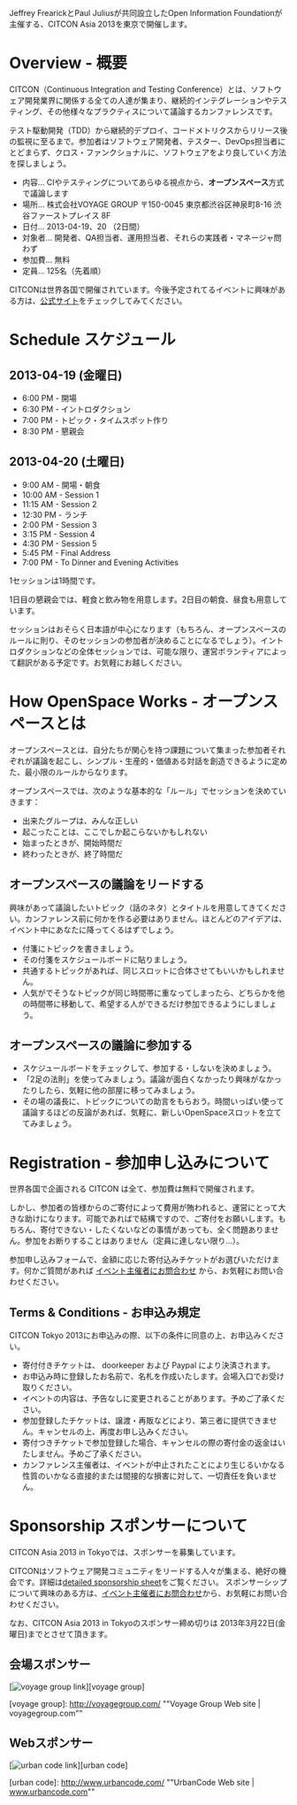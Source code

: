 Jeffrey FrearickとPaul Juliusが共同設立したOpen Information Foundationが主催する、CITCON Asia 2013を東京で開催します。

# Overview - 概要

CITCON（Continuous Integration and Testing Conference）とは、ソフトウェア開発業界に関係する全ての人達が集まり、継続的インテグレーションやテスティング、その他様々なプラクティスについて議論するカンファレンスです。

テスト駆動開発（TDD）から継続的デプロイ、コードメトリクスからリリース後の監視に至るまで。参加者はソフトウェア開発者、テスター、DevOps担当者にとどまらず、クロス・ファンクショナルに、ソフトウェアをより良していく方法を探しましょう。

* 内容… CIやテスティングについてあらゆる視点から、**オープンスペース**方式で議論します
* 場所… 株式会社VOYAGE GROUP 〒150-0045 東京都渋谷区神泉町8-16 渋谷ファーストプレイス 8F
* 日付… 2013-04-19、20 （2日間）
* 対象者… 開発者、QA担当者、運用担当者、それらの実践者・マネージャ問わず
* 参加費… 無料
* 定員… 125名（先着順）

CITCONは世界各国で開催されています。今後予定されてるイベントに興味がある方は、[公式サイト](http://www.citconf.com/)をチェックしてみてください。

# Schedule スケジュール

## 2013-04-19 (金曜日)
		
* 6:00 PM - 開場
* 6:30 PM - イントロダクション
* 7:00 PM - トピック・タイムスポット作り
* 8:30 PM - 懇親会

## 2013-04-20 (土曜日)

* 9:00 AM - 開場・朝食
* 10:00 AM - Session 1
* 11:15 AM - Session 2
* 12:30 PM - ランチ
* 2:00 PM - Session 3
* 3:15 PM - Session 4
* 4:30 PM - Session 5
* 5:45 PM - Final Address
* 7:00 PM - To Dinner and Evening Activities

1セッションは1時間です。

1日目の懇親会では、軽食と飲み物を用意します。2日目の朝食、昼食も用意しています。

セッションはおそらく日本語が中心になります（もちろん、オープンスペースのルールに則り、そのセッションの参加者が決めることになるでしょう）。イントロダクションなどの全体セッションでは、可能な限り、運営ボランティアによって翻訳がある予定です。お気軽にお越しください。

# How OpenSpace Works - オープンスペースとは

オープンスペースとは、自分たちが関心を持つ課題について集まった参加者それぞれが議論を起こし、シンプル・生産的・価値ある対話を創造できるように定めた、最小限のルールからなります。

オープンスペースでは、次のような基本的な「ルール」でセッションを決めていきます：

* 出来たグループは、みんな正しい
* 起こったことは、ここでしか起こらないかもしれない
* 始まったときが、開始時間だ
* 終わったときが、終了時間だ

## オープンスペースの議論をリードする

興味があって議論したいトピック（話のネタ）とタイトルを用意してきてください。カンファレンス前に何かを作る必要はありません。ほとんどのアイデアは、イベント中にあなたに降ってくるはずでしょう。

* 付箋にトピックを書きましょう。
* その付箋をスケジュールボードに貼りましょう。
* 共通するトピックがあれば、同じスロットに合体させてもいいかもしれません。
* 人気がでそうなトピックが同じ時間帯に重なってしまったら、どちらかを他の時間帯に移動して、希望する人ができるだけ参加できるようにしましょう。

## オープンスペースの議論に参加する

* スケジュールボードをチェックして、参加する・しないを決めましょう。
* 「2足の法則」を使ってみましょう。議論が面白くなかったり興味がなかったりしたら、気軽に他の部屋に移ってみましょう。
* その場の議長に、トピックについての助言をもらおう。時間いっぱい使って議論するほどの反論があれば、気軽に、新しいOpenSpaceスロットを立ててみましょう。

# Registration - 参加申し込みについて

世界各国で企画される CITCON は全て、参加費は無料で開催されます。

しかし、参加者の皆様からのご寄付によって費用が賄われると、運営にとって大きな助けになります。可能であればで結構ですので、ご寄付をお願いします。もちろん、寄付できない・したくないなどの事情があっても、全く問題ありません。参加をお断りすることはありません（定員に達しない限り…）。

参加申し込みフォームで、金額に応じた寄付込みチケットがお選びいただけます。何かご質問があれば [イベント主催者にお問合わせ](http://citcon-jp.doorkeeper.jp/group_contacts/new) から、お気軽にお問い合わせください。

## Terms & Conditions - お申込み規定

CITCON Tokyo 2013にお申込みの際、以下の条件に同意の上、お申込みください。

* 寄付付きチケットは、 doorkeeper および Paypal により決済されます。
* お申込み時に登録したお名前で、名札を作成いたします。会場入口でお受け取りください。
* イベントの内容は、予告なしに変更されることがあります。予めご了承ください。
* 参加登録したチケットは、譲渡・再販などにより、第三者に提供できません。キャンセルの上、再度お申し込みください。
* 寄付つきチケットで参加登録した場合、キャンセルの際の寄付金の返金はいたしません。予めご了承ください。
* カンファレンス主催者は、イベントが中止されたことにより生じるいかなる性質のいかなる直接的または間接的な損害に対して、一切責任を負いません。

# Sponsorship スポンサーについて

CITCON Asia 2013 in Tokyoでは、スポンサーを募集しています。

CITCONはソフトウェア開発コミュニティをリードする人々が集まる、絶好の機会です。詳細は[detailed sponsorship sheet](http://citconf.com/CITCONSponsorship2013.pdf)をご覧ください。
スポンサーシップについて興味のある方は、[イベント主催者にお問合わせ](http://citcon-jp.doorkeeper.jp/group_contacts/new)から、お気軽にお問い合わせください。

なお、CITCON Asia 2013 in Tokyoのスポンサー締め切りは 2013年3月22日(金曜日)までとさせて頂きます。

## 会場スポンサー

[![voyage group link][voyage group logo]][voyage group]

[voyage group logo]: http://citconf.com/tokyo2013/_Images/_Sponsors/voyage_group.png
[voyage group]: http://voyagegroup.com/ ""Voyage Group Web site | voyagegroup.com""

## Webスポンサー

[![urban code link][urban code logo]][urban code]

[urban code logo]: http://citconf.com/tokyo2013/_Images/_Sponsors/urbancode.gif
[urban code]: http://www.urbancode.com/ ""UrbanCode Web site | www.urbancode.com""


